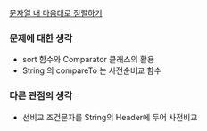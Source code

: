 [문자열 내 마음대로 정렬하기](https://programmers.co.kr/learn/courses/30/lessons/12915)

### 문제에 대한 생각
- sort 함수와 Comparator 클래스의 활용
- String 의 compareTo 는 사전순비교 함수

### 다른 관점의 생각
- 선비교 조건문자를 String의 Header에 두어 사전비교